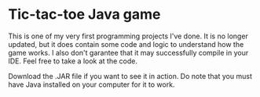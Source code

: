 # Tic-tac-toe Java game

This is one of my very first programming projects I've done. It is no longer updated, but it does contain some code and logic to understand how the game works. I also don't garantee that it may successfully compile in your IDE. Feel free to take a look at the code.

Download the .JAR file if you want to see it in action. Do note that you must have Java installed on your computer for it to work.

